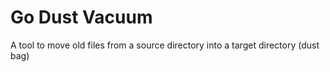 # Go Dust Vacuum

A tool to move old files from a source directory into a target directory (dust bag)